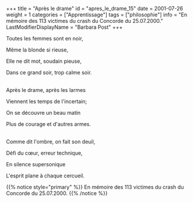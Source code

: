 +++
title = "Après le drame"
id = "apres_le_drame_15"
date = 2001-07-26
weight = 1
categories = ["Apprentissage"]
tags = ["philosophie"]
info = "En mémoire des 113 victimes du crash du Concorde du 25.07.2000."
LastModifierDisplayName = "Barbara Post"
+++

Toutes les femmes sont en noir,

Même la blonde si rieuse,

Elle ne dit mot, soudain pieuse,

Dans ce grand soir, trop calme soir.

 \
Après le drame, après les larmes

Viennent les temps de l'incertain;

On se découvre un beau matin

Plus de courage et d'autres armes.

 \
Comme dit l'ombre, on fait son deuil,

Défi du cœur, erreur technique,

En silence supersonique

L'esprit plane à chaque cercueil.

{{% notice style="primary" %}}
En mémoire des 113 victimes du crash du Concorde du 25.07.2000.
{{% /notice %}}
